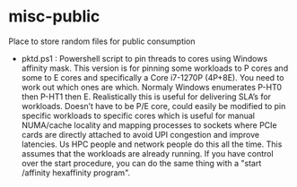 # misc-public
Place to store random files for public consumption

- pktd.ps1 : Powershell script to pin threads to cores using Windows affinity mask. This version is for pinning some workloads to P cores and some to E cores and specifically a Core i7-1270P (4P+8E). You need to work out which ones are which. Normaly Windows enumerates P-HT0 then P-HT1 then E. Realistically this is useful for delivering SLA’s for workloads. Doesn’t have to be P/E core, could easily be modified to pin specific workloads to specific cores which is useful for manual NUMA/cache locality and mapping processes to sockets where PCIe cards are directly attached to avoid UPI congestion and improve latencies. Us HPC people and network people do this all the time. This assumes that the workloads are already running. If you have control over the start procedure, you can do the same thing with a "start /affinity hexaffinity program".
